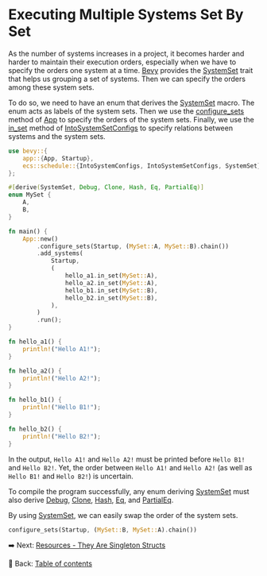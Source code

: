# Executing Multiple Systems Set By Set

As the number of systems increases in a project, it becomes harder and harder to maintain their execution orders, especially when we have to specify the orders one system at a time.
[Bevy](https://bevyengine.org/) provides the [SystemSet](https://docs.rs/bevy/latest/bevy/ecs/schedule/trait.SystemSet.html) trait that helps us grouping a set of systems.
Then we can specify the orders among these system sets.

To do so, we need to have an enum that derives the [SystemSet](https://docs.rs/bevy/latest/bevy/ecs/schedule/derive.SystemSet.html) macro.
The enum acts as labels of the system sets.
Then we use the [configure_sets](https://docs.rs/bevy/latest/bevy/app/struct.App.html#method.configure_sets) method of [App](https://docs.rs/bevy/latest/bevy/app/struct.App.html) to specify the orders of the system sets.
Finally, we use the [in_set](https://docs.rs/bevy/latest/bevy/ecs/schedule/trait.IntoSystemSetConfigs.html#method.in_set) method of [IntoSystemSetConfigs](https://docs.rs/bevy/latest/bevy/ecs/schedule/trait.IntoSystemSetConfigs.html) to specify relations between systems and the system sets.

```rust
use bevy::{
    app::{App, Startup},
    ecs::schedule::{IntoSystemConfigs, IntoSystemSetConfigs, SystemSet},
};

#[derive(SystemSet, Debug, Clone, Hash, Eq, PartialEq)]
enum MySet {
    A,
    B,
}

fn main() {
    App::new()
        .configure_sets(Startup, (MySet::A, MySet::B).chain())
        .add_systems(
            Startup,
            (
                hello_a1.in_set(MySet::A),
                hello_a2.in_set(MySet::A),
                hello_b1.in_set(MySet::B),
                hello_b2.in_set(MySet::B),
            ),
        )
        .run();
}

fn hello_a1() {
    println!("Hello A1!");
}

fn hello_a2() {
    println!("Hello A2!");
}

fn hello_b1() {
    println!("Hello B1!");
}

fn hello_b2() {
    println!("Hello B2!");
}
```

In the output, `Hello A1!` and `Hello A2!` must be printed before `Hello B1!` and `Hello B2!`.
Yet, the order between `Hello A1!` and `Hello A2!` (as well as `Hello B1!` and `Hello B2!`) is uncertain.

To compile the program successfully, any enum deriving [SystemSet](https://docs.rs/bevy/latest/bevy/ecs/schedule/derive.SystemSet.html) must also derive [Debug](https://doc.rust-lang.org/std/fmt/derive.Debug.html), [Clone](https://doc.rust-lang.org/std/clone/derive.Clone.html), [Hash](https://doc.rust-lang.org/std/hash/derive.Hash.html), [Eq](https://doc.rust-lang.org/std/cmp/derive.Eq.html), and [PartialEq](https://doc.rust-lang.org/std/cmp/derive.PartialEq.html).

By using [SystemSet](https://docs.rs/bevy/latest/bevy/ecs/schedule/trait.SystemSet.html), we can easily swap the order of the system sets.

```rust
configure_sets(Startup, (MySet::B, MySet::A).chain())
```

:arrow_right:  Next: [Resources - They Are Singleton Structs](./they_are_singleton_structs.md)

:blue_book: Back: [Table of contents](./../README.md)
